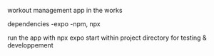workout management app in the works

dependencies
-expo
-npm, npx

run the app with npx expo start within project directory for testing & developpement

